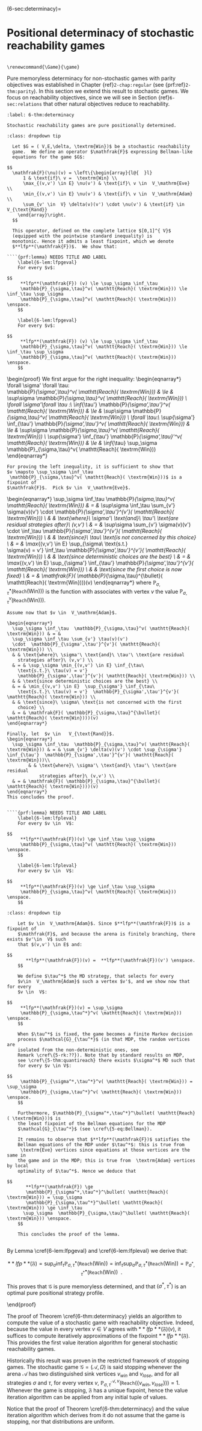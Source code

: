 (6-sec:determinacy)=
# Positional determinacy of stochastic reachability games

```{math}

\renewcommand{\Game}{\game}

```

Pure memoryless determinacy for non-stochastic games with parity
objectives was established in Chapter {ref}`2-chap:regular` (see  {prf:ref}`2-thm:parity`). 
In this section we extend this result to stochastic games. 
We focus on reachability objectives, since we will see in Section {ref}`6-sec:relations` 
that other natural objectives reduce to reachability.

````{prf:theorem} Pure positional determinacy for stochastic reachability games
:label: 6-thm:determinacy

Stochastic reachability games are pure positionally determined.

````

````{admonition} Proof
:class: dropdown tip

  Let $G = ( V,E,\delta, \textrm{Win})$ be a stochastic reachability
  game.  We define an operator $\mathfrak{F}$ expressing Bellman-like
  equations for the game $G$:

$$
  \mathfrak{F}(\nu)(v) = \left\{\begin{array}{l@{  }l}
      1 & \text{if}\ v =  \textrm{Win} \\
      \max_{(v,v') \in E} \nu(v') & \text{if}\ v \in  V_\mathrm{Eve} \\
      \min_{(v,v') \in E} \nu(v') & \text{if}\ v \in  V_\mathrm{Adam} \\
      \sum_{v' \in  V} \delta(v)(v') \cdot \nu(v') & \text{if} \in   V_{\text{Rand}}
    \end{array}\right.
  $$

  This operator, defined on the complete lattice $[0,1]^{ V}$
  (equipped with the pointwise standard inequality) is
  monotonic. Hence it admits a least fixpoint, which we denote
  $**lfp**(\mathfrak{F})$.  We show that:
  
````{prf:lemma} NEEDS TITLE AND LABEL 
    \label{6-lem:lfpgeval}
    For every $v$:

$$
     **lfp**(\mathfrak{F}) (v) \le \sup_\sigma \inf_\tau
     \mathbb{P}_{\sigma,\tau}^v( \mathtt{Reach}( \textrm{Win})) \le \inf_\tau \sup_\sigma
     \mathbb{P}_{\sigma,\tau}^v( \mathtt{Reach}( \textrm{Win})) \enspace.
    $$

    \label{6-lem:lfpgeval}
    For every $v$:

$$
     **lfp**(\mathfrak{F}) (v) \le \sup_\sigma \inf_\tau
     \mathbb{P}_{\sigma,\tau}^v( \mathtt{Reach}( \textrm{Win})) \le \inf_\tau \sup_\sigma
     \mathbb{P}_{\sigma,\tau}^v( \mathtt{Reach}( \textrm{Win})) \enspace.
    $$

````

  \begin{proof}
    We first argue for the right inequality:
    \begin{eqnarray*}
      \forall \sigma' \forall \tau:\
       \mathbb{P}_{\sigma',\tau}^v( \mathtt{Reach}( \textrm{Win})) & \le & \sup_\sigma
       \mathbb{P}_{\sigma,\tau}^v( \mathtt{Reach}( \textrm{Win})) \\
      \forall \sigma'\forall \tau :\  \inf_{\tau'}
       \mathbb{P}_{\sigma',\tau'}^v( \mathtt{Reach}( \textrm{Win})) & \le & \sup_\sigma
       \mathbb{P}_{\sigma,\tau}^v( \mathtt{Reach}( \textrm{Win})) \\
      \forall \tau:\ \sup_{\sigma'} \inf_{\tau'}
       \mathbb{P}_{\sigma',\tau'}^v( \mathtt{Reach}( \textrm{Win})) & \le & \sup_\sigma
       \mathbb{P}_{\sigma,\tau}^v( \mathtt{Reach}( \textrm{Win})) \\
      \sup_{\sigma'} \inf_{\tau'}
       \mathbb{P}_{\sigma',\tau}'^v( \mathtt{Reach}( \textrm{Win})) & \le & \inf_{\tau} \sup_\sigma
       \mathbb{P}_{\sigma,\tau}^v( \mathtt{Reach}( \textrm{Win})) 
    \end{eqnarray*}

    For proving the left inequality, it is sufficient to show that
    $v \mapsto \sup_\sigma \inf_\tau
     \mathbb{P}_{\sigma,\tau}^v( \mathtt{Reach}( \textrm{Win}))$ is a fixpoint of
    $\mathfrak{F}$.  Pick $v \in  V_\mathrm{Eve}$.

 \begin{eqnarray*}
      \sup_\sigma \inf_\tau  \mathbb{P}_{\sigma,\tau}^v( \mathtt{Reach}( \textrm{Win})) & = &
      \sup_\sigma \inf_\tau \sum_{v'} \sigma(v)(v')  \cdot
       \mathbb{P}_{\sigma',\tau'}^{v'}( \mathtt{Reach}( \textrm{Win})) \\
      & & \text{where}\ \sigma'\ \text{and}\ \tau'\ \text{are residual
        strategies after}\ (v,v') \\
      & = & \sup_\sigma \sum_{v'} \sigma(v)(v')  \cdot \inf_\tau  \mathbb{P}_{\sigma',\tau'}^{v'}( \mathtt{Reach}( \textrm{Win})) \\
      & & \text{since}\ \tau\ \text{is not concerned by this choice}
      \\
      & = & \max_{(v,v') \in E} \sup_{\sigma\ \text{s.t.}\
        \sigma(v) = v'} \inf_\tau
       \mathbb{P}_{\sigma',\tau'}^{v'}( \mathtt{Reach}( \textrm{Win})) \\
      & & \text{since deterministic choices are the best} \\
      & = & \max_{(v,v') \in E} \sup_{\sigma'} \inf_{\tau'}
       \mathbb{P}_{\sigma',\tau'}^{v'}( \mathtt{Reach}( \textrm{Win})) \\
      & & \text{since the first choice is now fixed} \\
      & = & \mathfrak{F}( \mathbb{P}_{\sigma,\tau}^{\bullet}( \mathtt{Reach}( \textrm{Win})))(v)
    \end{eqnarray*}
    where $\mathbb{P}_{\sigma,\tau}^{\bullet}( \mathtt{Reach}( \textrm{Win})))$ is the
    function with associates with vertex $v$ the value
    $\mathbb{P}_{\sigma,\tau}^{v}( \mathtt{Reach}( \textrm{Win})))$.

    Assume now that $v \in  V_\mathrm{Adam}$.

    \begin{eqnarray*}
      \sup_\sigma \inf_\tau  \mathbb{P}_{\sigma,\tau}^v( \mathtt{Reach}( \textrm{Win})) & = &
      \sup_\sigma \inf_\tau \sum_{v'} \tau(v)(v')
      \cdot  \mathbb{P}_{\sigma',\tau'}^{v'}( \mathtt{Reach}( \textrm{Win})) \\
      & & \text{where}\ \sigma'\ \text{and}\ \tau'\ \text{are residual
        strategies after}\ (v,v') \\
      & = & \sup_\sigma \min_{(v,v') \in E} \inf_{\tau\
        \text{s.t.}\ \tau(v) = v'} 
        \mathbb{P}_{\sigma',\tau'}^{v'}( \mathtt{Reach}( \textrm{Win})) \\
      & & \text{since deterministic choices are the best} \\
      & = & \min_{(v,v') \in E}  \sup_{\sigma'} \inf_{\tau\
        \text{s.t.}\ \tau(v) = v'}  \mathbb{P}_{\sigma',\tau'}^{v'}( \mathtt{Reach}( \textrm{Win})) \\
      & & \text{since}\ \sigma\ \text{is not concerned with the first
        choice} \\
      & = & \mathfrak{F}( \mathbb{P}_{\sigma,\tau}^{\bullet}( \mathtt{Reach}( \textrm{Win})))(v)
    \end{eqnarray*}

    Finally, let  $v \in   V_{\text{Rand}}$. 
    \begin{eqnarray*}
      \sup_\sigma \inf_\tau  \mathbb{P}_{\sigma,\tau}^v( \mathtt{Reach}( \textrm{Win})) & = & \sum_{v'} \delta(v)(v') \cdot \sup_{\sigma'} \inf_{\tau'}  \mathbb{P}_{\sigma',\tau'}^{v'}( \mathtt{Reach}( \textrm{Win}))\\
            & & \text{where}\ \sigma'\ \text{and}\ \tau'\ \text{are residual
                strategies after}\ (v,v') \\
      & = & \mathfrak{F}( \mathbb{P}_{\sigma,\tau}^{\bullet}( \mathtt{Reach}( \textrm{Win})))(v)
    \end{eqnarray*}
    This concludes the proof.

````

````{prf:lemma} NEEDS TITLE AND LABEL 
    \label{6-lem:lfpleval}
    For every $v \in  V$:

$$
     **lfp**(\mathfrak{F})(v) \ge \inf_\tau \sup_\sigma
     \mathbb{P}_{\sigma,\tau}^v( \mathtt{Reach}( \textrm{Win})) \enspace.
    $$

    \label{6-lem:lfpleval}
    For every $v \in  V$:

$$
     **lfp**(\mathfrak{F})(v) \ge \inf_\tau \sup_\sigma
     \mathbb{P}_{\sigma,\tau}^v( \mathtt{Reach}( \textrm{Win})) \enspace.
    $$

````

````{admonition} Proof
:class: dropdown tip

    Let $v \in  V_\mathrm{Adam}$. Since $**lfp**(\mathfrak{F})$ is a fixpoint of
    $\mathfrak{F}$, and because the arena is finitely branching, there exists $v'\in  V$ such
    that $(v,v') \in E$ and:

$$
       **lfp**(\mathfrak{F})(v) =  **lfp**(\mathfrak{F})(v') \enspace.
    $$

    We define $\tau^*$ the MD strategy, that selects for every
    $v\in  V_\mathrm{Adam}$ such a vertex $v'$, and we show now that for every
    $v \in  V$:

$$
     **lfp**(\mathfrak{F})(v) = \sup_\sigma
     \mathbb{P}_{\sigma,\tau^*}^v( \mathtt{Reach}( \textrm{Win})) \enspace.
    $$

    When $\tau^*$ is fixed, the game becomes a finite Markov decision
    process $\mathcal{G}_{\tau^*}$ (in that MDP, the random vertices are
    isolated from the non-deterministic ones, see
    Remark \cref\{5-rk:??}). Note that by standard results on MDP,
    see \cref\{5-thm:quantireach} there exists $\sigma^*$ MD such that
    for every $v \in V$:

$$
     \mathbb{P}_{\sigma^*,\tau^*}^v( \mathtt{Reach}( \textrm{Win})) = \sup_\sigma
     \mathbb{P}_{\sigma,\tau^*}^v( \mathtt{Reach}( \textrm{Win})) \enspace.
    $$

    Furthermore, $\mathbb{P}_{\sigma^*,\tau^*}^\bullet( \mathtt{Reach}( \textrm{Win}))$ is
    the least fixpoint of the Bellman equations for the MDP
    $\mathcal{G}_{\tau^*}$ (see \cref\{5-eq:Bellman}).
    
    It remains to observe that $**lfp**(\mathfrak{F})$ satisfies the
    Bellman equations of the MDP under $\tau^*$: this is true from
     \textrm{Eve} vertices since equations at those vertices are the same in
    the game and in the MDP; this is true from  \textrm{Adam} vertices by local
    optimality of $\tau^*$. Hence we deduce that

$$
       **lfp**(\mathfrak{F}) \ge
       \mathbb{P}_{\sigma^*,\tau^*}^\bullet( \mathtt{Reach}( \textrm{Win})) = \sup_\sigma
       \mathbb{P}_{\sigma,\tau^*}^\bullet( \mathtt{Reach}( \textrm{Win})) \ge \inf_\tau
      \sup_\sigma  \mathbb{P}_{\sigma,\tau}^\bullet( \mathtt{Reach}( \textrm{Win})) \enspace.
    $$

    This concludes the proof of the lemma. 
  
````

By Lemma \cref\{6-lem:lfpgeval} and \cref\{6-lem:lfpleval}  we derive that:

$$
    **lfp**(\mathfrak{F}) =
   \sup_\sigma \inf_\tau 
     \mathbb{P}_{\sigma,\tau}^\bullet( \mathtt{Reach}( \textrm{Win})) =  \inf_\tau \sup_\sigma
    \mathbb{P}_{\sigma,\tau}^\bullet( \mathtt{Reach}( \textrm{Win})) = 
    \mathbb{P}_{\sigma^*,\tau^*}^\bullet( \mathtt{Reach}( \textrm{Win})) \enspace.
  $$

  This proves that $\mathcal{G}$ is pure memoryless determined, and that
  $(\sigma^*,\tau^*)$ is an optimal pure positional strategy profile.

\end{proof}

The proof of Theorem \cref\{6-thm:determinacy} yields an algorithm to
compute the value of a stochastic game with reachability
objective. Indeed, because the value in every vertex $v \in  V$
agrees with $**lfp**(\mathfrak{F})(v)$, it suffices to compute
iteratively approximations of the fixpoint $**lfp**(\mathfrak{F})$.  This
provides the first value iteration algorithm for general stochastic
reachability games.

Historically this result was proven in the restricted framework of
stopping games. The stochastic game $\mathcal{G} = ( \mathcal{A},\Omega)$ is said
stopping whenever the arena $\mathcal{A}$ has two distinguished sink
vertices $\ensuremath{v_{win}}$ and $\ensuremath{v_{lose}}$, and for all strategies $\sigma$ and
$\tau$, for every vertex $v$,
$\mathbb{P}_{\sigma,\tau}^{ \mathcal{A},v}( \mathtt{Reach}(\{ \ensuremath{v_{win}}, \ensuremath{v_{lose}}\})) =
1$. Whenever the game is stopping, $\mathfrak{F}$ has a unique
fixpoint, hence the value iteration algorithm can be applied from any
initial tuple of values.

Notice that the proof of Theorem \cref\{6-thm:determinacy} and the value
iteration algorithm which derives from it do not assume that the game
is stopping, nor that distributions are uniform.
